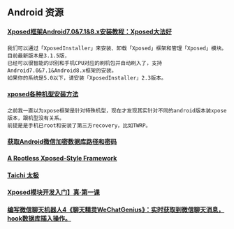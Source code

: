 ## Android 资源


#### [Xposed框架Android7.0&7.1&8.x安装教程：Xposed大法好](https://www.jianshu.com/p/2ccbfa96211c)
```
我们可以通过「XposedInstaller」来安装、卸载「Xposed」框架和管理「Xposed」模块。目前最新版本是3.1.5版，
已经可以很智能的识别和手机CPU对应的刷机包并自动刷入了，支持Android7.0&7.1&Android8.x框架的安装。
如果你的系统是5.0以下，请安装「XposedInstaller」2.3版本。
```

#### [xposed各种机型安装方法](https://www.jianshu.com/p/0f4a27b96694)
```
之前我一直以为xpose框架是针对特殊机型，现在才发现其实针对不同的android版本装xpose版本，跟机型没有关系。
前提是是手机已root和安装了第三方recovery，比如TWRP。
```


#### [获取Android微信加密数据库路径和密码](https://zhuanlan.zhihu.com/p/108923531)
#### [A Rootless Xposed-Style Framework](https://taichi.cool/)
#### [Taichi 太极](https://www.taichi-app.com/#/index)

#### [Xposed模块开发入门】真·第一课](https://www.52pojie.cn/thread-688466-1-1.html)

#### [编写微信聊天机器人4《聊天精灵WeChatGenius》：实时获取到微信聊天消息，hook数据库插入操作。](https://blog.csdn.net/weixin_42127613/article/details/81840536)